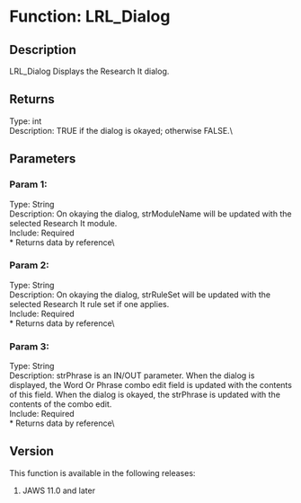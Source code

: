# Function: LRL_Dialog

## Description

LRL_Dialog Displays the Research It dialog.

## Returns

Type: int\
Description: TRUE if the dialog is okayed; otherwise FALSE.\

## Parameters

### Param 1:

Type: String\
Description: On okaying the dialog, strModuleName will be updated with
the selected Research It module.\
Include: Required\
\* Returns data by reference\

### Param 2:

Type: String\
Description: On okaying the dialog, strRuleSet will be updated with the
selected Research It rule set if one applies.\
Include: Required\
\* Returns data by reference\

### Param 3:

Type: String\
Description: strPhrase is an IN/OUT parameter. When the dialog is
displayed, the Word Or Phrase combo edit field is updated with the
contents of this field. When the dialog is okayed, the strPhrase is
updated with the contents of the combo edit.\
Include: Required\
\* Returns data by reference\

## Version

This function is available in the following releases:

1.  JAWS 11.0 and later
